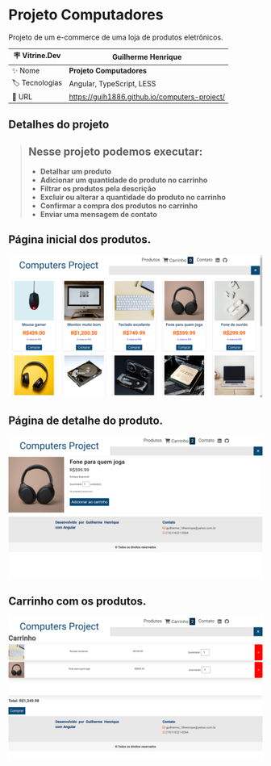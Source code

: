 # Projeto Computadores

Projeto de um e-commerce de uma loja de produtos eletrônicos.

| :placard: Vitrine.Dev |    Guilherme Henrique    |
| -------------  | --- |
| :sparkles: Nome        | **Projeto Computadores**
| :label: Tecnologias | Angular, TypeScript, LESS
| :rocket: URL         | https://guih1886.github.io/computers-project/

## Detalhes do projeto

> ## Nesse projeto podemos executar:
>
> - **Detalhar um produto**
> - **Adicionar um quantidade do produto no carrinho**
> - **Filtrar os produtos pela descrição**
> - **Excluir ou alterar a quantidade do produto no carrinho**
> - **Confirmar a compra dos produtos no carrinho**
> - **Enviar uma mensagem de contato**

<!-- Inserir imagem com a #vitrinedev ao final do link -->
## Página inicial dos produtos.
![](https://github.com/guih1886/computers-project/blob/main/src/app/assets/img1.png#vitrinedev)
## Página de detalhe do produto.
![](https://github.com/guih1886/computers-project/blob/main/src/app/assets/img2.png)
## Carrinho com os produtos.
![](https://github.com/guih1886/computers-project/blob/main/src/app/assets/img3.png)
